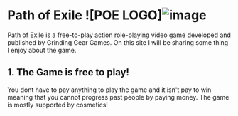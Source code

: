 # Path of Exile ![POE LOGO]![image](https://github.com/Tim-Saeteurn/Favorite/assets/142946156/300e01ee-62f9-44c6-887d-9005b2161845)
 
Path of Exile is a free-to-play action role-playing video game developed and published by Grinding Gear Games. On this site I will be sharing some thing I enjoy about the game.

## 1. The Game is free to play!
You dont have to pay anything to play the game and it isn't pay to win meaning that you cannot progress past people by paying money. The game is mostly supported by cosmetics!


